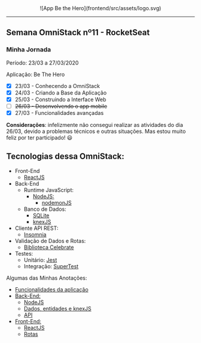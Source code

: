 <div align=center>
![App Be the Hero](frontend/src/assets/logo.svg)
</div>


-------------------------------

## Semana OmniStack nº11 - RocketSeat

### Minha Jornada

Período: 23/03 a 27/03/2020

Aplicação: Be The Hero

- [X] 23/03 - Conhecendo a OmniStack
- [X] 24/03 - Criando a Base da Aplicação
- [X] 25/03 - Construindo a Interface Web
- [ ] ~~26/03 - Desenvolvendo o app mobile~~
- [X] 27/03 - Funcionalidades avançadas

**Considerações**: infelizmente não consegui realizar as atividades do dia 26/03, devido a problemas técnicos e outras situações. Mas estou muito feliz por ter participado! 😃

## Tecnologias dessa OmniStack:

- Front-End
  - [ReactJS](https://reactjs.org)
- Back-End
  - Runtime JavaScript:
    - [NodeJS:](https://nodejs.org/)
      - [nodemonJS](https://nodemon.io/)
  - Banco de Dados:
    - [SQLite](https://www.sqlite.org)
    - [knexJS](http://knexjs.org/)
- Cliente API REST:
  - [Insomnia](https://insomnia.rest/)
- Validação de Dados e Rotas:
  - [Biblioteca Celebrate](https://github.com/arb/celebrate)
- Testes:
  - Unitário: [Jest](https://jestjs.io/)
  - Integração: [SuperTest](https://github.com/visionmedia/supertest)

Algumas das Minhas Anotações:

- [Funcionalidades da aplicação](my-notes/00-funcionalidades.md)
- [Back-End:](my-notes/backend)
  - [NodeJS](my-notes/backend/01-nodeJS.md)
  - [Dados, entidades e knexJS](my-notes/back-end/02-dados-e-entidades.md)
  - [API](my-notes/back-end/03-api.md)
- [Front-End:](my-notes/frontend)
  - [ReactJS](my-notes/frontend/reactJs.md)
  - [Rotas](my-notes/frontend/reactJs-routes.md)
